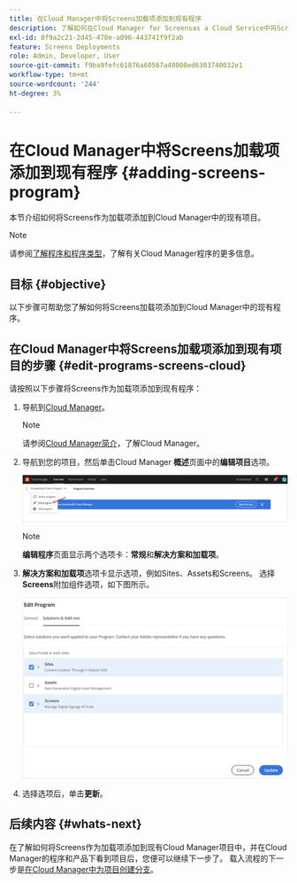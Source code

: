 ```yaml
---
title: 在Cloud Manager中将Screens加载项添加到现有程序
description: 了解如何在Cloud Manager for Screensas a Cloud Service中将Screens加载项添加到现有程序。
exl-id: 0f9a2c21-2d45-470e-a096-443741f9f2ab
feature: Screens Deployments
role: Admin, Developer, User
source-git-commit: f9ba9fefc61876a60567a40000ed6303740032e1
workflow-type: tm+mt
source-wordcount: '244'
ht-degree: 3%

---
```


# 在Cloud Manager中将Screens加载项添加到现有程序 {#adding-screens-program}

本节介绍如何将Screens作为加载项添加到Cloud Manager中的现有项目。

>[!NOTE]
>请参阅[了解程序和程序类型](https://experienceleague.adobe.com/docs/experience-manager-cloud-service/content/implementing/using-cloud-manager/programs/program-types.html)，了解有关Cloud Manager程序的更多信息。

## 目标 {#objective}

以下步骤可帮助您了解如何将Screens加载项添加到Cloud Manager中的现有程序。

## 在Cloud Manager中将Screens加载项添加到现有项目的步骤 {#edit-programs-screens-cloud}

请按照以下步骤将Screens作为加载项添加到现有程序：

1. 导航到[Cloud Manager](https://my.cloudmanager.adobe.com/)。

   >[!NOTE]
   >请参阅[Cloud Manager简介](https://experienceleague.adobe.com/docs/experience-manager-cloud-service/content/onboarding/journey/cloud-manager.html)，了解Cloud Manager。

1. 导航到您的项目，然后单击Cloud Manager **概述**&#x200B;页面中的&#x200B;**编辑项目**&#x200B;选项。

   ![图像](/help/screens-cloud/assets/onboarding/add-onexisting1.png)

   >[!NOTE]
   >**编辑程序**&#x200B;页面显示两个选项卡：**常规**&#x200B;和&#x200B;**解决方案和加载项**。

1. **解决方案和加载项**&#x200B;选项卡显示选项，例如Sites、Assets和Screens。 选择&#x200B;**Screens**&#x200B;附加组件选项，如下图所示。

   ![图像](/help/screens-cloud/assets/onboarding/add-onexisting2.png)

1. 选择选项后，单击&#x200B;**更新**。

## 后续内容 {#whats-next}

在了解如何将Screens作为加载项添加到现有Cloud Manager项目中，并在Cloud Manager的程序和产品下看到项目后，您便可以继续下一步了。 载入流程的下一步是[在Cloud Manager中为项目创建分支](/help/screens-cloud/onboarding-screens-cloud/creating-a-branch.md)。
